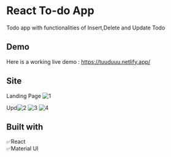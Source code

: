
# React To-do App

Todo app with functionalities of Insert,Delete and Update Todo


## Demo
Here is a working live demo : https://tuuduuu.netlify.app/
## Site

Landing Page
![1](https://user-images.githubusercontent.com/96626624/184004685-10e71bcd-aea0-489c-bf44-16e1536c64b3.jpg)


Upd![2](https://user-images.githubusercontent.com/96626624/184004726-9ed7f951-ca59-42e8-a49e-33d62dfddf1a.jpg)
![3](https://user-images.githubusercontent.com/96626624/184004817-40b57fc2-61a9-4642-8268-e5b74fa645fa.jpg)
![4](https://user-images.githubusercontent.com/96626624/184004859-2febe90f-b284-4b25-a6c6-92ffc321e3a4.jpg)

## Built with
✅React<br/>
✅Material UI

